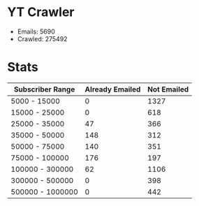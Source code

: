 # YT Crawler
- Emails: 5690
- Crawled: 275492

# Stats
| Subscriber Range  | Already Emailed | Not Emailed |
|-------|-------|-------|
| 5000 - 15000 | 0 | 1327 |
| 15000 - 25000 | 0 | 618 |
| 25000 - 35000 | 47 | 366 |
| 35000 - 50000 | 148 | 312 |
| 50000 - 75000 | 140 | 351 |
| 75000 - 100000 | 176 | 197 |
| 100000 - 300000 | 62 | 1106 |
| 300000 - 500000 | 0 | 398 |
| 500000 - 1000000 | 0 | 442 |
